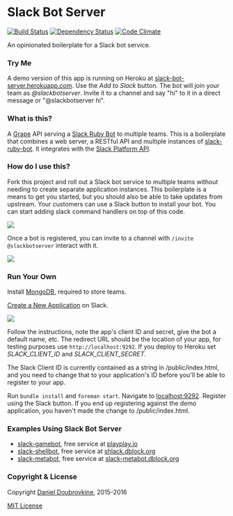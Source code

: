Slack Bot Server
================

[![Build Status](https://travis-ci.org/dblock/slack-bot-server.svg?branch=master)](https://travis-ci.org/dblock/slack-bot-server)
[![Dependency Status](https://gemnasium.com/dblock/slack-bot-server.svg)](https://gemnasium.com/dblock/slack-bot-server)
[![Code Climate](https://codeclimate.com/github/dblock/slack-bot-server.svg)](https://codeclimate.com/github/dblock/slack-bot-server)

An opinionated boilerplate for a Slack bot service.

### Try Me

A demo version of this app is running on Heroku at [slack-bot-server.herokuapp.com](https://slack-bot-server.herokuapp.com). Use the _Add to Slack_ button. The bot will join your team as _@slackbotserver_. Invite it to a channel and say "hi" to it in a direct message or "@slackbotserver hi".

### What is this?

A [Grape](http://github.com/ruby-grape/grape) API serving a [Slack Ruby Bot](https://github.com/dblock/slack-ruby-bot) to multiple teams. This is a boilerplate that combines a web server, a RESTful API and multiple instances of [slack-ruby-bot](https://github.com/dblock/slack-ruby-bot). It integrates with the [Slack Platform API](https://medium.com/slack-developer-blog/launch-platform-114754258b91#.od3y71dyo).

### How do I use this?

Fork this project and roll out a Slack bot service to multiple teams without needing to create separate application instances. This boilerplate is a means to get you started, but you should also be able to take updates from upstream. Your customers can use a Slack button to install your bot. You can start adding slack command handlers on top of this code.

![](images/slackbutton.gif)

Once a bot is registered, you can invite to a channel with `/invite @slackbotserver` interact with it.

![](images/slackbotserver.gif)

### Run Your Own

Install [MongoDB](https://www.mongodb.org/downloads), required to store teams.

[Create a New Application](https://api.slack.com/applications/new) on Slack.

![](images/new.png)

Follow the instructions, note the app's client ID and secret, give the bot a default name, etc. The redirect URL should be the location of your app, for testing purposes use `http://localhost:9292`. If you deploy to Heroku set _SLACK_CLIENT_ID_ and _SLACK_CLIENT_SECRET_.

The Slack Client ID is currently contained as a string in /public/index.html, and you need to change that to your application's ID before you'll be able to register to your app. 

Run `bundle install` and `foreman start`. Navigate to [localhost:9292](http://localhost:9292). Register using the Slack button.  If you end up registering against the demo application, you haven't made the change to /public/index.html.

### Examples Using Slack Bot Server

* [slack-gamebot](https://github.com/dblock/slack-gamebot), free service at [playplay.io](http://playplay.io)
* [slack-shellbot](https://github.com/dblock/slack-shellbot), free service at [shlack.dblock.org](http://shlack.dblock.org)
* [slack-metabot](https://github.com/dblock/slack-metabot), free service at [slack-metabot.dblock.org](http://slack-metabot.dblock.org)

### Copyright & License

Copyright [Daniel Doubrovkine](http://code.dblock.org), 2015-2016

[MIT License](LICENSE)

